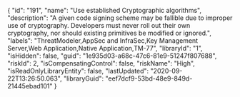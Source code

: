 {
  "id": "191",
  "name": "Use established Cryptographic algorithms",
  "description": "A given code signing scheme may be fallible due to improper use of cryptography. Developers must never roll out their own cryptography, nor should existing primitives be modified or ignored.",
  "labels": "ThreatModeler,AppSec and InfraSec,Key Management Server,Web Application,Native Application,TM-77",
  "libraryId": "1",
  "isHidden": false,
  "guid": "1e935d03-a68c-47c6-81e9-51247f807688",
  "riskId": 2,
  "isCompensatingControl": false,
  "riskName": "High",
  "isReadOnlyLibraryEntity": false,
  "lastUpdated": "2020-09-22T13:26:50.063",
  "libraryGuid": "eef7dcf9-53bd-48e9-849d-21445ebad101"
}